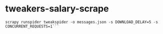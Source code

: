 # tweakers-salary-scrape

``` pip install scrapy
scrapy runspider tweakspider -o messages.json -s DOWNLOAD_DELAY=5 -s CONCURRENT_REQUESTS=1```
